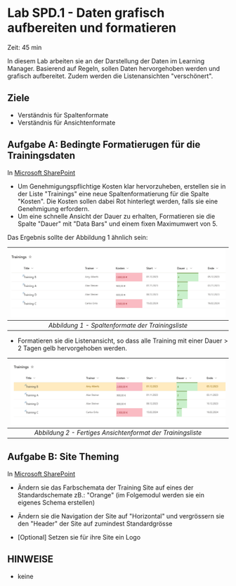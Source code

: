 # Lab SPD.1 - Daten grafisch aufbereiten und formatieren
Zeit: 45 min

In diesem Lab arbeiten sie an der Darstellung der Daten im Learning Manager. Basierend auf Regeln, sollen Daten hervorgehoben werden und grafisch aufbereitet.
Zudem werden die Listenansichten "verschönert".

## Ziele
- Verständnis für Spaltenformate
- Verständnis für Ansichtenformate

## Aufgabe A: Bedingte Formatierugen für die Trainingsdaten 

In [Microsoft SharePoint](https://crm149144.sharepoint.com/_layouts/15/sharepoint.aspx)

* Um Genehmigungspflichtige Kosten klar hervorzuheben, erstellen sie in der Liste "Trainings" eine neue Spaltenformatierung für die Spalte "Kosten". Die Kosten sollen dabei Rot hinterlegt werden, falls sie eine Genehmigung erfordern.
* Um eine schnelle Ansicht der Dauer zu erhalten, Formatieren sie die Spalte "Dauer" mit "Data Bars" und einem fixen Maximumwert von 5.

Das Ergebnis sollte der Abbildung 1 ähnlich sein:

| ![Spaltenformate](<img/Lab SPD.1A - Column Formatting BASIC Example.png>) 
|:--:|
| *Abbildung 1 - Spaltenformate der Trainingsliste* |

* Formatieren sie die Listenansicht, so dass alle Training mit einer Dauer > 2 Tagen gelb hervorgehoben werden.


| ![Alt text](<img/Lab SPD.1A - View Formatting BASIC Example.png>)
|:--:|
| *Abbildung 2 - Fertiges Ansichtenformat der Trainingsliste* |

## Aufgabe B: Site Theming

In [Microsoft SharePoint](https://crm149144.sharepoint.com/_layouts/15/sharepoint.aspx)

* Ändern sie das Farbschemata der Training Site auf eines der Standardschemate zB.: "Orange" (im Folgemodul werden sie ein eigenes Schema erstellen)

* Ändern sie die Navigation der Site auf "Horizontal" und vergrössern sie den "Header" der Site auf zumindest Standardgrösse

* [Optional] Setzen sie für ihre Site ein Logo


## HINWEISE
- keine
